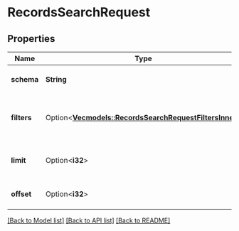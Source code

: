 # RecordsSearchRequest

## Properties

Name | Type | Description | Notes
------------ | ------------- | ------------- | -------------
**schema** | **String** | Schema ID to search within | 
**filters** | Option<[**Vec<models::RecordsSearchRequestFiltersInner>**](records_search_request_filters_inner.md)> | Array of label/value pairs to filter records | [optional]
**limit** | Option<**i32**> | Maximum number of records to return | [optional]
**offset** | Option<**i32**> | Number of records to skip | [optional]

[[Back to Model list]](../README.md#documentation-for-models) [[Back to API list]](../README.md#documentation-for-api-endpoints) [[Back to README]](../README.md)


